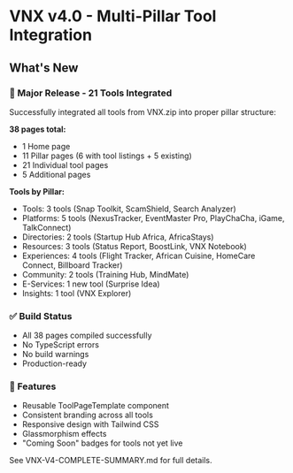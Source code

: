 # VNX v4.0 - Multi-Pillar Tool Integration

## What's New

### 🎉 Major Release - 21 Tools Integrated

Successfully integrated all tools from VNX.zip into proper pillar structure:

**38 pages total:**
- 1 Home page
- 11 Pillar pages (6 with tool listings + 5 existing)
- 21 Individual tool pages
- 5 Additional pages

**Tools by Pillar:**
- Tools: 3 tools (Snap Toolkit, ScamShield, Search Analyzer)
- Platforms: 5 tools (NexusTracker, EventMaster Pro, PlayChaCha, iGame, TalkConnect)
- Directories: 2 tools (Startup Hub Africa, AfricaStays)
- Resources: 3 tools (Status Report, BoostLink, VNX Notebook)
- Experiences: 4 tools (Flight Tracker, African Cuisine, HomeCare Connect, Billboard Tracker)
- Community: 2 tools (Training Hub, MindMate)
- E-Services: 1 new tool (Surprise Idea)
- Insights: 1 tool (VNX Explorer)

### ✅ Build Status
- All 38 pages compiled successfully
- No TypeScript errors
- No build warnings
- Production-ready

### 🎨 Features
- Reusable ToolPageTemplate component
- Consistent branding across all tools
- Responsive design with Tailwind CSS
- Glassmorphism effects
- "Coming Soon" badges for tools not yet live

See VNX-V4-COMPLETE-SUMMARY.md for full details.
